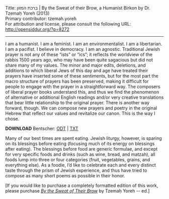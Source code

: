 <html>
<head></head>
<body>
Title: ברכת המזון | By the Sweat of their Brow, a Humanist Birkon by Dr. Tzemaḥ Yoreh (2013)<br />
Primary contributor: tzemah.yoreh<br />
For attribution and license, please consult the following URL: <a href="http://opensiddur.org/?p=8272">http://opensiddur.org/?p=8272</a>
<p />
<hr />

<div class="english">
I am a humanist. I am a feminist. I am an environmentalist. I am a libertarian. I am a pacifist. I believe in democracy. I am an agnostic. Traditional Jewish prayer is not any of these “ists” or “ics”; it reflects the worldview of the rabbis 1500 years ago, who may have been quite sagacious but did not share many of my values. The minor and major edits, deletions, and additions to which liberal Jews of this day and age have treated their prayers have inserted some of these sentiments, but for the most part the macro structure of prayers has been preserved, making it difficult for people to engage with the prayer in a straightforward way. The composers of liberal prayer books understand this, and thus we find the phenomenon of alternative or additional English readings and/or very creative translations that bear little relationship to the original prayer. There is another way forward, though. We can compose new prayers and poetry in the original Hebrew that reflect our values and revitalize our canon. This is the way I chose.

<strong>DOWNLOAD</strong> Bentscher: <a href="https://opensiddur.org/wp-content/uploads/2013/06/Tzemaḥ-Yoreh-Humanist-Bentcher.odt">ODT</a> | <a href="https://opensiddur.org/wp-content/uploads/2013/06/Tzemaḥ-Yoreh-Humanist-Bentcher.txt">TXT</a><strong>
</strong>

Many of our best times are spent eating. Jewish liturgy, however, is sparing on its blessings before eating (focusing much of its energy on blessings after eating). The blessings before food are generic formulae, and except for very specific foods and drinks (such as wine, bread, and matzah), all foods lump into three or four categories (fruit, vegetables, grains, and everything else). As a foodie, I’d like to celebrate each and every distinct taste through the prism of Jewish experience, and thus have tried to compose as many short poems as possible in their honor.

[If you would like to purchase a completely formatted edition of this work, please purchase <a href="http://www.amazon.com/Sweat-Their-Brow-Humanist-Prayer/dp/1484825993/"><em>By the Sweat of Their Brow</em></a> by Tzemaḥ Yoreh -- ed.]
</div>
</body>
</html>